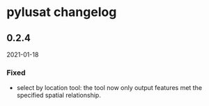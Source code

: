 # pylusat changelog

## 0.2.4

2021-01-18

### Fixed

- select by location tool: the tool now only output features met the specified spatial relationship.